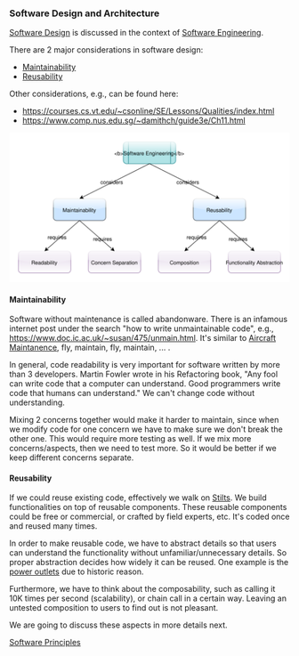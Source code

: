 ### Software Design and Architecture

[Software Design](https://en.wikipedia.org/wiki/Software_design) is discussed
in the context of 
[Software Engineering](https://en.wikipedia.org/wiki/Software_engineering).

There are 2 major considerations in software design:  
- [Maintainability](https://en.wikipedia.org/wiki/Maintainability)  
- [Reusability](https://en.wikipedia.org/wiki/Reusability) 
 
Other considerations, e.g., can be found here:
- https://courses.cs.vt.edu/~csonline/SE/Lessons/Qualities/index.html
- https://www.comp.nus.edu.sg/~damithch/guide3e/Ch11.html  
      
![Software Engineering](software_engineering.svg)


#### Maintainability
Software without maintenance is called abandonware. There is an infamous
internet post under the search "how to write unmaintainable code", e.g., 
https://www.doc.ic.ac.uk/~susan/475/unmain.html. It's similar to 
[Aircraft Maintanence](https://en.wikipedia.org/wiki/Aircraft_maintenance),
fly, maintain, fly, maintain, ... .

In general, code readability is very important for software written by more 
than 3 developers. Martin Fowler wrote in his Refactoring book, "Any fool 
can write code that a computer can understand. Good programmers write code 
that humans can understand." We can't change code without understanding.

Mixing 2 concerns together would make it harder to maintain, since when we 
modify code for one concern we have to make sure we don't break the other one.
This would require more testing as well. If we mix more concerns/aspects, then
we need to test more. So it would be better if we keep different concerns
separate.

#### Reusability
If we could reuse existing code, effectively we walk on 
[Stilts](https://en.wikipedia.org/wiki/Stilts). We build functionalities on
top of reusable components. These reusable components could be free or
commercial, or crafted by field experts, etc. It's coded once and reused
many times.

In order to make reusable code, we have to abstract details so that users
can understand the functionality without unfamiliar/unnecessary details.
So proper abstraction decides how widely it can be reused. One example is
the [power outlets](https://www.110220volts.com/media/wysiwyg/imgs/plugtypes_around_the_world.jpg) 
due to historic reason. 

Furthermore, we have to think about the composability, such as calling it
10K times per second (scalability), or chain call in a certain way. Leaving
an untested composition to users to find out is not pleasant.

We are going to discuss these aspects in more details next. 

[Software Principles](design_principles.md)

